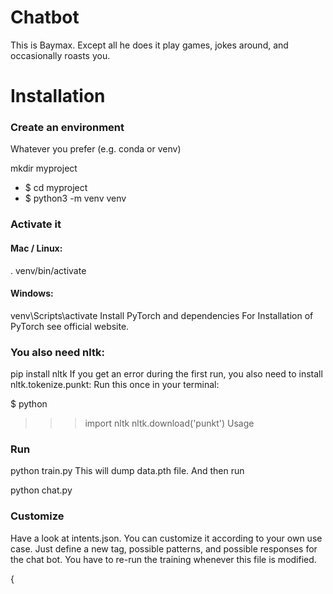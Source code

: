 # Chatbot
This is Baymax. Except all he does it play games, jokes around, and occasionally roasts you.

# Installation
### Create an environment
Whatever you prefer (e.g. conda or venv)

mkdir myproject
* $ cd myproject
* $ python3 -m venv venv

### Activate it
#### Mac / Linux:

. venv/bin/activate
#### Windows:

venv\Scripts\activate
Install PyTorch and dependencies
For Installation of PyTorch see official website.

### You also need nltk:

pip install nltk
If you get an error during the first run, you also need to install nltk.tokenize.punkt: Run this once in your terminal:

$ python
>>> import nltk
>>> nltk.download('punkt')
Usage
### Run

python train.py
This will dump data.pth file. And then run

python chat.py
### Customize
Have a look at intents.json. You can customize it according to your own use case. Just define a new tag, possible patterns, and possible responses for the chat bot. You have to re-run the training whenever this file is modified.

{

